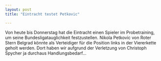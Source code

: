 ```yaml
---
layout: post
title: "Eintracht testet Petkovic"

---
```


Von heute bis Donnerstag hat die Eintracht einen Spieler im Probetraining, um seine Bundesligatauglichkeit festzustellen. Nikola Petkovic von Roter Stern Belgrad könnte als Verteidiger für die Position links in der Viererkette geholt werden. Dort haben wir aufgrund der Verletzung von Christoph Spycher ja durchaus Handlungsbedarf...


